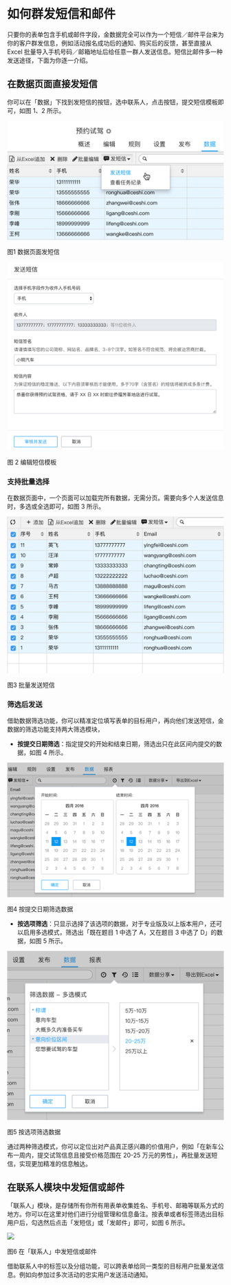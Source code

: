 # 如何群发短信和邮件

只要你的表单包含手机或邮件字段，金数据完全可以作为一个短信／邮件平台来为你的客户群发信息，例如活动报名成功后的通知、购买后的反馈，甚至直接从 Excel 批量导入手机号码／邮箱地址后给任意一群人发送信息。短信比邮件多一种发送途径，下面为你逐一介绍。

## 在数据页面直接发短信

你可以在「数据」下找到发短信的按钮，选中联系人，点击按钮，提交短信模板即可，如图 1、2 所示。

![](/assets/数据页面发短信.png)

图1 数据页面发短信

![](/assets/发短信界面.png)

图 2 编辑短信模板

### 支持批量选择

在数据页面中，一个页面可以加载完所有数据，无需分页。需要向多个人发送信息时，多选或全选即可，如图 3 所示。

![](/assets/批量操作.png)

图3 批量发送短信

### 筛选后发送

借助数据筛选功能，你可以精准定位填写表单的目标用户，再向他们发送短信，金数据的筛选功能支持两大筛选模块，

* **按提交日期筛选**：指定提交的开始和结束日期，筛选出只在此区间内提交的数据，如图 4 所示。

![](/assets/数据筛选-时间.png)

图4 按提交日期筛选数据

* **按选项筛选**：只显示选择了该选项的数据，对于专业版及以上版本用户，还可以启用多选模式，筛选出「既在题目 1 中选了 A，又在题目 3 中选了 D」的数据，如图 5 所示。

![](/assets/数据筛选-条件.png)

图5 按选项筛选数据

通过两种筛选模式，你可以定位出对产品真正感兴趣的价值用户，例如「在新车公布一周内，提交试驾信息且接受价格范围在 20-25 万元的男性」，再批量发送短信，实现更加精准的信息触达。

## 在联系人模块中发短信或邮件

「联系人」模块，是存储所有你所有用表单收集姓名、手机号、邮箱等联系方式的地方。你可以在这里对他们进行分组管理和信息备注。按表单或者标签筛选出目标用户后，勾选然后点击「发短信」或「发邮件」即可，如图 6 所示。

![](https://dn-shimo-image.qbox.me/fWFNr6gsSF0Nt0q2/%E5%B1%8F%E5%B9%95%E5%BF%AB%E7%85%A7%202016-11-26%20%E4%B8%8B%E5%8D%8811.53.35.jpg!thumbnail)

图6 在「联系人」中发短信或邮件

借助联系人中的标签以及分组功能，可以跨表单给同一类型的目标用户批量发送信息。例如向参加过多次活动的忠实用户发送活动通知。

